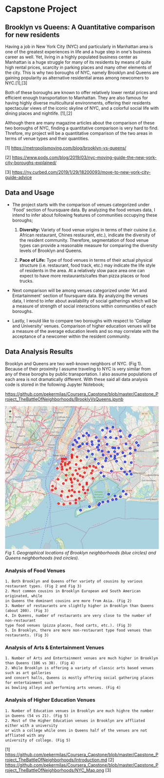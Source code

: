 # Capstone Project

## **Brooklyn vs Queens: A Quantitative comparison for new residents**

Having a job in New York City (NYC) and particularly in Manhattan area is
one of the greatest experiences in life and a huge step in one's 
business career as well. Yet, living in a highly populated business center 
as Manhattan is a huge struggle for many of its residents by means of quite 
high rental prices, scarcity in parking places and many other elements of the 
city. This is why two boroughs of NYC, namely Brooklyn and Queens are gaining
popularity as alternative residential areas among newcomers to NYC.[1],[3]

Both of these boroughs are known to offer relatively lower rental prices and 
efficient enough transportation to Manhattan. They are also famous for having
highly diverse multicultural environments, offering their residents spectacular 
views of the iconic skyline of NYC, and a colorful social life with dining places
and nightlife. [1],[2]

Although there are many magazine articles about the comparison of these two boroughs
of NYC, finding a quantitative comparison is very hard to find. Threfore, my project
will be a quantitative comparison of the two areas in terms of venue types and 
their quantities.


[1] https://metropolismoving.com/blog/brooklyn-vs-queens/

[2] https://www.pods.com/blog/2019/03/nyc-moving-guide-the-new-york-city-boroughs-explained/

[3] https://ny.curbed.com/2019/1/29/18200093/move-to-new-york-city-guide-advice


## **Data and Usage**

- The project starts with the comparison of venues categorized under 'Food' section of 
foursquare data. By analyzing the food venues data, I intend to infer about following 
features of communities occupying these boroughs;

    1. **Diversity:** Variety of food venue origins in terms of their cuisine (i.e. African
    restaurant, Chines restaurant, etc.), indicate the diversity of the resident community.
    Therefore, segmentation of food venue types can provide a reasonable measure for
    comparing the diversity levels of Brooklyn and Queens.

    2. **Pace of Life:** Type of food venues in terms of their actual physical structure (i.e. 
    restaurant, food track, etc.) may indicate the life style of residents in the area. 
    At a relatively slow pace area one can expect to have more restaurants/cafes than 
    pizza places or food trucks. 

- Next comparison will be among venues categorized under 'Art and Entartainment' section 
of foursquare data. By analyzing the venues data, I intend to infer about availability 
of social gatherings which will be a measure of strength of social interactions within 
communities of each boroughs.

- Lastly, I would like to compare two boroughs with respect to 'Collage and 
University' venues. Comparison of higher education venues will be a measure of the
average education levels and so may correlate with the acceptance of a newcomer within
the resident community.

## **Data Analysis Results**
Brooklyn and Queens are two well-known neighbors of NYC. (Fig 1). Because of their
proximity I assume traveling to NYC is very similar from any of these boroghs by
public transportation. I also assume populations of each area is not dramatically
different. With these said all data analysis code is stored in the following Jupyter
Notebook;

https://github.com/pekermilas/Coursera_Capstone/blob/master/Capstone_Project_TheBattleOfNeighborhoods/BrooklyVsQueens.ipynb

![NYC Map](NYC_Map.png)
*Fig 1. Geographical locations of Brooklyn neighborhoods (blue circles) and 
Queens neighborhoods (red circles).*

### Analysis of Food Venues
    1. Both Brooklyn and Queens offer variety of cousins by various
    restaurant types. (Fig 2 and Fig 3)
    2. Most common cousins in Brooklyn European and South American originated, while
    in Queens the dominant cousins are more from Asia. (Fig 2)
    3. Number of restaurants are slightly higher in Brooklyn than Queens (about 200). (Fig 3)
    4. In Queens, number of restaurants are very close to the number of non-restaurant
    type food venues (pizza places, food carts, etc.). (Fig 3)
    5. In Brooklyn, there are more non-restaurant type food venues than restaurants. (Fig 3)
    
### Analysis of Arts & Entertainment Venues
    1. Number of Arts and Entertainment venues are much higher in Brooklyn than Queens (106 vs 30). (Fig 4)
    2. While Brooklyn is offering a variety of classic arts based venues such as art galleries
    and concert halls, Queens is mostly offering social gathering places for entertainment such
    as bowling alleys and performing arts venues. (Fig 4)

### Analysis of Higher Education Venues
    1. Number of Education venues in Brooklyn are much highre the number in Queens (54 vs 21). (Fig 5)
    2. Most of the Higher Education venues in Brooklyn are affliated either with a university
    or with a college while ones in Queens half of the venues are not affliated with any 
    university of college. (Fig 5)

[1] https://github.com/pekermilas/Coursera_Capstone/blob/master/Capstone_Project_TheBattleOfNeighborhoods/Introduction.md
[2] https://github.com/pekermilas/Coursera_Capstone/blob/master/Capstone_Project_TheBattleOfNeighborhoods/NYC_Map.png
[3] 
